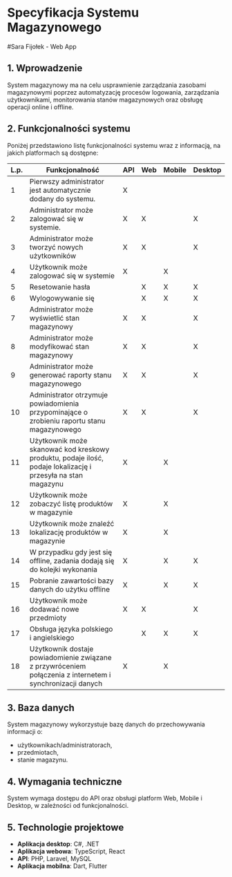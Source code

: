 #  Specyfikacja Systemu Magazynowego  

#Sara Fijołek - Web App

## 1. Wprowadzenie

System magazynowy ma na celu usprawnienie zarządzania zasobami magazynowymi poprzez automatyzację procesów logowania, zarządzania użytkownikami, monitorowania stanów magazynowych oraz obsługę operacji online i offline.

## 2. Funkcjonalności systemu

Poniżej przedstawiono listę funkcjonalności systemu wraz z informacją, na jakich platformach są dostępne:

| **L.p.** | **Funkcjonalność**                                                                                           | **API** | **Web** | **Mobile** | **Desktop** |
| -------- | ------------------------------------------------------------------------------------------------------------ | ------- | ------- | ---------- | ----------- |
| 1        | Pierwszy administrator jest automatycznie dodany do systemu.                                                 | X       |         |            |             |
| 2        | Administrator może zalogować się w systemie.                                                                 | X       | X       |            | X           |
| 3        | Administrator może tworzyć nowych użytkowników                                                               | X       | X       |            | X           |
| 4        | Użytkownik może zalogować się w systemie                                                                     | X       |         | X          |             |
| 5        | Resetowanie hasła                                                                                            |         | X       | X          | X           |
| 6        | Wylogowywanie się                                                                                            |         | X       | X          | X           |
| 7        | Administrator może wyświetlić stan magazynowy                                                                | X       | X       |            | X           |
| 8        | Administrator może modyfikować stan magazynowy                                                               | X       | X       |            | X           |
| 9        | Administrator może generować raporty stanu magazynowego                                                      | X       | X       |            | X           |
| 10       | Administrator otrzymuje powiadomienia przypominające o zrobieniu raportu stanu magazynowego                  | X       | X       |            | X           |
| 11       | Użytkownik może skanować kod kreskowy produktu, podaje ilość, podaje lokalizację i przesyła na stan magazynu | X       |         | X          |             |
| 12       | Użytkownik może zobaczyć listę produktów w magazynie                                                         | X       |         | X          |             |
| 13       | Użytkownik może znaleźć lokalizację produktów w magazynie                                                    | X       |         | X          |             |
| 14       | W przypadku gdy jest się offline, zadania dodają się do kolejki wykonania                                    | X       |         | X          | X           |
| 15       | Pobranie zawartości bazy danych do użytku offline                                                            | X       |         | X          | X           |
| 16       | Użytkownik może dodawać nowe przedmioty                                                                      | X       | X       |            | X           |
| 17       | Obsługa języka polskiego i angielskiego                                                                      |         | X       | X          | X           |
| 18       | Użytkownik dostaje powiadomienie związane z przywróceniem połączenia z internetem i synchronizacji danych    | X       |         | X          |             |

## 3. Baza danych

System magazynowy wykorzystuje bazę danych do przechowywania informacji o:

- użytkownikach/administratorach,
- przedmiotach,
- stanie magazynu.

## 4. Wymagania techniczne

System wymaga dostępu do API oraz obsługi platform Web, Mobile i Desktop, w zależności od funkcjonalności.

## 5. Technologie projektowe

- **Aplikacja desktop**: C#, .NET
- **Aplikacja webowa**: TypeScript, React
- **API**: PHP, Laravel, MySQL
- **Aplikacja mobilna**: Dart, Flutter
  
